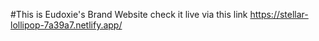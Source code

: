 #This is Eudoxie's Brand Website
check it live via this link  https://stellar-lollipop-7a39a7.netlify.app/
